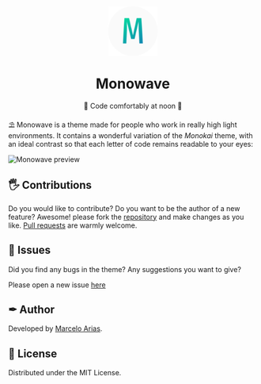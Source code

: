 <p align="center">
  <img
    src=".github/logo_128x128.png"
    align="center"
    width="100"
    alt="Monowave"
    title="Monowave"
  />
  <h1 align="center">Monowave</h1>
</p>

<p align="center">
    🌊 Code comfortably at noon 🌅
</p>

⛱ Monowave is a theme made for people who work in really high light environments. It contains a wonderful variation of the _Monokai_ theme, with an ideal contrast so that each letter of code remains readable to your eyes:

![Monowave preview](https://i.imgur.com/2NZbnzl.png)

## 🖐 Contributions

Do you would like to contribute? Do you want to be the author of a new feature?
Awesome! please fork the [repository](https://github.com/360macky/monowave) and make changes as you like. [Pull requests](https://github.com/360macky/monowave/pulls) are warmly welcome.

## 🐛 Issues

Did you find any bugs in the theme? Any suggestions you want to give?

Please open a new issue [here](https://github.com/360macky/monowave/issues)

## ✒ Author

Developed by [Marcelo Arias](https://github.com/360macky).

## 📃 License

Distributed under the MIT License.

